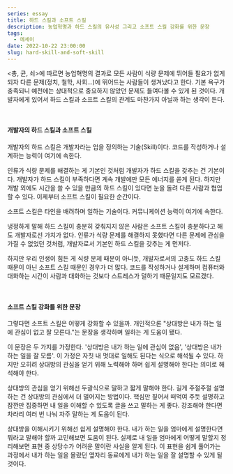 ```yaml
---
series: essay
title: 하드 스킬과 소프트 스킬
description: 농업혁명과 하드 스킬의 유사성 그리고 소프트 스킬 강화를 위한 문장
tags:
  - 에세이
date: 2022-10-22 23:00:00
slug: hard-skill-and-soft-skill
---
```


<총, 균, 쇠>에 따르면 농업혁명의 결과로 모든 사람이 식량 문제에 뛰어들 필요가 없게 되자 다른 문제(정치, 철학, 사회...)에 뛰어드는 사람들이 생겨났다고 한다. 기본 욕구가 충족되니 예전에는 상대적으로 중요하지 않았던 문제도 들여다볼 수 있게 된 것이다. 개발자에게 있어서 하드 스킬과 소프트 스킬의 관계도 마찬가지 아닐까 하는 생각이 든다.

<br/>

#### 개발자의 하드 스킬과 소프트 스킬

개발자의 하드 스킬은 개발자라는 업을 정의하는 기술(Skill)이다. 코드를 작성하거나 설계하는 능력이 여기에 속한다.

인류가 식량 문제를 해결하는 게 기본인 것처럼 개발자가 하드 스킬을 갖추는 건 기본이다. 개발자가 하드 스킬이 부족하다면 계속 개발에만 모든 에너지를 쏟게 된다. 하지만 개발 외에도 시간을 쓸 수 있을 만큼의 하드 스킬이 있다면 눈을 돌려 다른 사람과 협업할 수 있다. 이제부터 소프트 스킬이 필요한 순간이다.

소프트 스킬은 타인을 배려하며 일하는 기술이다. 커뮤니케이션 능력이 여기에 속한다.

냉정하게 말해 하드 스킬이 충분히 갖춰지지 않은 사람은 소프트 스킬이 충분하다고 해도 개발자로선 가치가 없다. 인류가 식량 문제를 해결하지 못했다면 다른 문제에 관심을 가질 수 없었던 것처럼, 개발자로서 기본인 하드 스킬을 갖추는 게 먼저다.

하지만 우리 인생이 힘든 게 식량 문제 때문이 아니듯, 개발자로서의 고충도 하드 스킬 때문이 아닌 소프트 스킬 때문인 경우가 더 많다. 코드를 작성하거나 설계하며 컴퓨터와 대화하는 시간이 사람과 대화하는 것보다 스트레스가 덜하기 때문일지도 모르겠다.

<br/>

#### 소프트 스킬 강화를 위한 문장

그렇다면 소프트 스킬은 어떻게 강화할 수 있을까. 개인적으론 "상대방은 내가 하는 일에 관심이 없고 잘 모른다."는 문장을 생각하며 일하는 게 도움이 됐다.

이 문장은 두 가지를 가정한다. '상대방은 내가 하는 일에 관심이 없음', '상대방은 내가 하는 일을 잘 모름'. 이 가정은 자칫 내 멋대로 일해도 된다는 식으로 해석될 수 있다. 하지만 오히려 상대방의 관심을 얻기 위해 노력해야 하며 쉽게 설명해야 한다는 의미로 해석해야 한다.

상대방의 관심을 얻기 위해선 두괄식으로 말하고 짧게 말해야 한다. 길게 주절주절 설명하는 건 상대방의 관심에서 더 멀어지는 방법이다. 핵심만 짚어서 떠먹여 주듯 설명하고 잠깐만 집중하면 내 일을 이해할 수 있도록 글을 쓰고 말하는 게 좋다. 강조해야 한다면 차라리 여러 번 나눠 자주 말하는 게 도움이 된다.

상대방을 이해시키기 위해선 쉽게 설명해야 한다. 내가 하는 일을 엄마에게 설명한다면 뭐라고 말해야 할까 고민해보면 도움이 된다. 실제로 내 일을 엄마에게 어떻게 말할지 정리해보면 표현 중 상당수가 어려운 말이란 사실을 알게 된다. 이 표현을 쉽게 풀어가는 과정에서 내가 하는 일을 몰랐던 옆자리 동료에게 내가 하는 일을 잘 설명할 수 있게 될 것이다.

